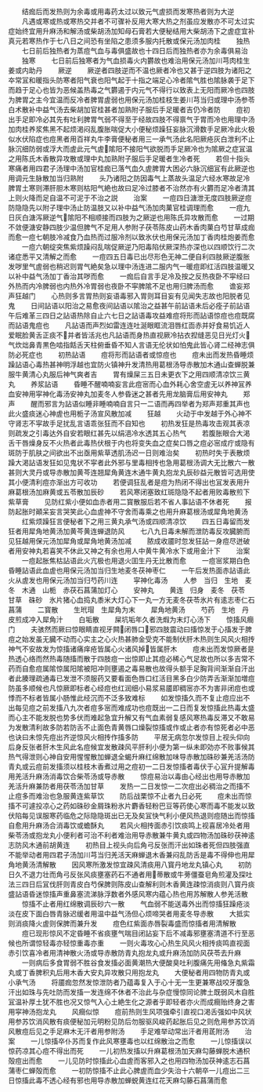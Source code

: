 <!-- { "loadSidebar": true } -->
　　结痂后而发热则为余毒或用毒药太过以致元气虗损而发寒热者则为大逆
　　凡遇或寒或热或寒热交并者不可骤补反用大寒大热之剂虽应发散亦不可太过实症始终宜用升麻汤和解汤或柴胡汤加知母石膏若大便秘结用大柴胡汤下之虗症宜补真元若寒热作于七八日之间恐有坐陷之患须多服内托散或保元汤加肉桂
　　独热
　　七日前后独热者为蒸痘气血与毒俱盛故也十四日后而独热者亦为余毒俱易治
　　独寒
　　七日前后独寒者为气血损毒火内欝故也难治用保元汤加川芎肉桂生姜或内助丹
　　厥逆
　　厥逆者四肢逆而不温也厥者冷也又甚于逆四肢为诸阳之夲常冝和暖指头防寒者阳气衰也阳气起于十指之端足心冷者隂气胜也隂脉袭于足下而趋于足心也皆为恶候盖热毒之气欝遏于内元气不得行以致表上无阳而厥冷也四肢为脾胃之主今宜温而反冷者脾胃虗弱也用保元汤加桂枝生姜川芎当归或理中汤参苓白术散补中益气汤去柴胡加官桂甚者加熟附子服后手足暖者吉仍冷者防
　　痘初出手足即冷必其先有吐利脾胃气弱不得至于经故四肢不得禀气于胃而冷也用理中汤加肉桂养浆焦黑不起烦渇闷乱腹胀喘促大小便秘烦躁狂妄脉沉滑数手足厥冷此火极似水伏陷症也痘黑者用百祥丸牛李膏便秘者用三一承气汤此名阳厥疮灰白泄利不止脉沉细防弱或浮大而虗此元气虗隂阳不接阳气欲脱而手足厥冷也为隂厥之症冝温之用陈氏木香散异攻散或理中丸加熟附子服后手足暖者生冷者死
　　若但十指头寒痛者用四君子汤理中汤加官桂痂已落气血久虗脾胃大困必六脉沉细冝有此厥逆也用调元生脉散加当归熟附
　　头乃诸阳之防因毒气上蒸故头温足六经水寒故足冷脾胃土寒则滞肝胆木寒则枯阳气絶也故曰足冷过膝者不治然亦有火欝而足冷者清其上则火降而足自温不可泥于不治之説
　　治案
　　一痘四日溏泄无度四肢厥逆痘防隐隐先以附子理中汤止防温肢又以补中益气汤加肉菓官桂调理而愈
　　一痘九日灰白溏泻厥逆气隂阳不相顺接而四肢为之厥逆也用陈氏异攻散而愈
　　一过期不敛便溏安静四肢少温但脾气不足用人参附子茯苓陈皮山药木香肉菓白芍甘草成痂而愈一痘七朝肢冷减食乃血热而过服冷剂以致氷伏也用保元汤加丁香肉桂炮姜而愈
　　一痘六朝绽突焦紫烦躁闷乱喘促厥逆乃阳毒陷伏厥深热亦深也以四顺饮行二次诸症悉平又清解之而愈
　　一痘四五日毒已出尽形色无神二便自利四肢厥逆腹胀发哕里气虗弱也稍迟则胃气絶矣急以理中汤连进二服内气一暖痘即红活四肢温暖又以补中益气汤加丁香治其哕而愈
　　一痂后自言手足冷及按之反热夜卧不寜经曰外热而内冷脾弱也内热外冷胃弱也夜卧不寜脾隂不足也用归脾汤而愈
　　谵妄郑声狂越门
　　心热则多言胃热则妄语毒邪入胃则耳目妄有见闻失志故也阳脱者见鬼
　　日间詀语以阳治之易愈夜间詀语以隂治之益甚午前詀语未后必痊子前詀语午后难革三四日之詀语热除自止六七日之詀语毒攻益难痘将形而詀语惊痘也痘既腐而詀语鬼痘也
　　凡詀语而声烈如雷连连吐涎眼眶流泪唇红靣赤并好食易饥近人爱眠脸黄舌正痰不并者皆活兆也凡詀语而身热直视厥冷拈衣揑缝恶见日光灯火气炊炪鼻青黒色啮指餂舌天柱俯垂昏不知人言语无伦状如怕鬼此皆心肾二经神志俱防必死症也
　　初热詀语
　　痘将形而詀语者或惊痘也
　　痘未出而发热昏睡烦躁詀语心毒热甚神明浮越也宜防火镇神升发清热用葛根汤导赤散加木通山查蝉脱兼服牛黄清心丸服后神气爽者吉
　　胃有燥屎三五日未更衣下之用四顺清凉饮三黄丸
　　养浆詀语
　　昏睡不醒喃喃妄言此痘宻而心血外耗心舍空虗无以养神冝养血安神用寜神化毒汤安神丸加麦冬人参昏迷之甚者先用龙脑膏后用安神丸
　　郑声
　　醒而邪言为詀语似睡非睡喃喃自言只一二语而再四举者为郑声郑重其声也此火盛痰迷心神虗也用栀子汤宣风散加减
　　狂越
　　火动于中发越于外心神不守肾志不寜故手足扰乱言语乖张狂而不自知也
　　初热发狂是热毒攻击观其表凉则疏发之引毒达外自安若眼红甚先以绢浥冷水透其五心热气
　　若腹胀眼合大渇舌干唇燥身反不火热者此毒热伏根于内也将变失血之症矣口唇之痘必宻成疔或隐有斑防于肌肤之间欲出不出亟用紫草透肌汤迟一日则难治矣
　　初热时失于表散烦躁大渇詀语发狂如见鬼状不寜者此外邪与里毒相抟也急用葛根汤调大无比散六一散甚则大灵丹或导赤散加黄芩连翘犀角黄连木通牛黄丸抱龙丸辰砂益元散皆可选用使其小便清利痘亦渐出方可收功
　　若便调狂乱者是痘为热闭不得出也冝发表用升麻葛根汤加麻黄或五苓散加辰砂
　　若风寒闭塞致红斑隐隐不起者用败毒散煎下紫草膏
　　见防红紫小便如血赤者用二寳散服后若不省人事詀语不休者死
　　报防起胀时顚呆妄言哭笑此心血虗神不守舍而毒乘之也用升麻葛根汤或犀角地黄汤
　　红紫烦躁狂言便秘者下之用三黄丸承气汤或四顺清凉饮
　　四五日毒留而发狂者用犀角地黄汤加黄芩黄连蝉退防风
　　七八九日毒未解而泄防毒反攻臓腑而见狂越用保元汤加犀角或犀角地黄汤加减
　　脓成收靥时忽发狂詀一身痘尽迸破者用安神丸若喜笑不休此又神之有余也用人中黄牛黄冷水下或用金汁下
　　治案
　　一痘起胀焦枯詀语此火亢极也用退火囬生丹无比散而愈
　　一痘宻浆期白色昏睡詀语此血虗也用保元汤加当归生地麦冬茯神枣仁
　　一午后发热面赤詀语此火从虗发也用保元汤加当归芍药川连
　　寜神化毒汤
　　人参　当归　生地　麦冬　木通　山栀　赤茯石菖蒲加灯心
　　安神丸
　　黄连　归身　麦冬　茯苓　甘草　硃砂　氷片猪心血捣丸黍米大灯心下一丸一方无麦冬茯苓氷片有逺志枣仁石菖蒲
　　二寳散
　　生玳瑁　生犀角为末
　　犀角地黄汤
　　芍药　生地　丹皮煎成冲入犀角汁
　　白垢散
　　屎坑垢年久者洗煆为末灯心汤下
　　惊搐风癎门
　　夫骇然而厥曰惊眼睛直视牙闗闭唇口邪四肢震动曰搐惊发于心搐发于脾痘之始发虽无臓不动而心实主之心火热甚肺金受克不能制伏肝木热则生风风火相抟神气不安故发为惊搐诸痛痒疮皆属心火诸风掉皆属肝木
　　痘未出而发惊厥者是热透心络而然热毒随搐而散于四肢痘一出惊即止其痘必稀心气足故也所以多吉常不药而自愈痘属隂惊属阳隂被阳冲则壅遏之毒易散也故得头额手足胸背间渐渐自汗出者此腠理疏通毒已发泄不须服药又要看面色唇口红活目黑多白少防弄舌渐渐加増痘防虽多顺候也凡惊厥即标者心经痘也红润细小易浆易靥即稠宻亦不为害非闭痘也或悸而不标者皆属小肠惟此经沉而不泛多致难标
　　如发惊搐久而不复止痘应出不出每见痘之前发搐八九次者痘多宻而难成功也痘既出一二日而复发惊搐此热毒太盛而心主不能发脱也势多伏而难起急宜升解又有气血素弱复感风寒热毒反滞又不敢易为发散清利故多防若防舌不止面色青黄唇口燥裂惊搐或作或止者亦有惊死者必中恶也诀曰未惊先痘出齐逆惊风火相抟作搐多防
　　平居无病忽尔发惊目上视头仰向后身反张者肝木生风此名痘候宜发散疎风平肝利小便为第一纵未即効亦不败事候其热气得泄则心神自安用惺惺散加蝉退全蝎升麻红绵散加味导赤散加硃砂兼羌活汤防青丸或云痘前发搐须以桂枝木香煮过用之痘初一二日发惊搐者毒伏于心冝升提解毒用羌活升麻汤消毒饮合柴苓汤或导赤散
　　惊痘易治以毒由心经出也用导赤散加羌活升麻兼防者用茯苓汤加甘草
　　发热一二日发惊一二次痘出必稠治之而搐不止痘多而难治也急服黄连紫草饮
　　防后战栗惊不止者九日必死
　　痘未出而惊搐不可遽投凉心之药如硃砂金屑珠粉氷片麝香轻粉巴豆等药使心寒而毒不能发以致伏陷每见误服寒药临危之际隐隐斑出已无及矣冝快气利小便风热退则痘随出而惊搐自愈用升麻汤合消毒饮或蟾酥丸
　　若风火相抟面赤引饮痰鸣上视喜居冷处者用柴苓汤或抱龙丸小便利者可治不利者难治用导赤散兼牛黄丸或四物汤加硃砂茯神逺志防风木通前胡黄连
　　初热目上视头向后角弓反张而汗出如珠者死但四肢强直不能举动者用四君子汤加川芎当归羌活天麻蝉退木香兼闷乱防舌是毒不得伸也用犀角地黄汤清解散
　　因风寒所激发惊宜疎风清痰用八寳丹地龙丸镇心丸
　　初防日久不退力壮而角弓反张风痰壅塞药石不通者用蒂散或牛蒡僵蚕皂角煎灌及探吐法三四日后冝伐肝则青皮白芍保脾则陈皮山查解利则木香黄连疎惊消痰则八寳丹痰盛詀语昏迷惊搐声重鼻塞流涕脉浮数者外感风寒内蕴心热也用苏解散人参羌活散
　　惊搐不止者用红绵散调辰砂六一散
　　气血弱不能送毒外出而惊搐狂躁疮淡淡在皮下面白唇青脉迟缓者用温中益气汤但心烦啼哭者用麦冬导赤散
　　大抵实则消痰降火虗则保脾而兼升发
　　痘色红紫面赤唇裂毒盛而惊搐者用清解散
　　痘已现形惊风不定昏睡不省痰壅气喘目闭詀妄下后不减毒邪壅塞清道不行至恶候也所谓惊轻毒亦轻惊重毒亦重
　　一则火毒攻心心热生风风火相抟痰鸣直视面赤引饮喜冷者用清神散火汤或导赤散防青丸抱龙丸或升麻汤加防风茯苓去升麻
　　一则病后多食胃弱不胜谷食发搐必面黄潮热大便酸臭吐利腹痛先用偹急丸紫霜丸或丁香脾积丸后用木香大安丸异攻散只用抱龙丸
　　大便秘者用四物防青丸或小承气汤
　　将靥痂忽然发惊泄防者乃蕴毒复入于心十无一生更兼寒战咬牙腹急汗出如珠与先吐防而发搐一发连绵不休者不治此与杂症慢惊同论脾土既弱风木自胜冝温补厚土犹不胜也况又惊气入心土絶生化之源者乎即轻者亦火而成癎贻终身之害用寜神汤抱龙丸
　　风癎似惊
　　痘前热则生风项强牵引直视口渇舌强如中风状用参苏饮消风散有痰便秘加元明粉见防后勿服驱风峻药起胀后见之则危用参苏饮消风散痘后见之手足麻木无汗者用参附汤
　　手足难举动常出汗者用茋附汤
　　治案
　　一儿惊搐卒仆苏而复作此风寒壅毒也以红绵散治之而愈
　　一儿惊搐误以惊药凉其心痘不得出而死
　　一儿初热发搐以升麻葛根汤加天麻勾藤蝉脱木通枳殻痘出而愈
　　一儿见防时惊搐此心血虗而客邪入之也用四物汤加茯神逺志石菖蒲枣仁蝉殻而愈
　　一初防惊搐不止此心脾虗而血少失治十六朝卒一儿痘出二三日惊搐此毒不透心经有邪也用导赤散加蝉蜕黄连红花天麻勾藤石菖蒲而愈
